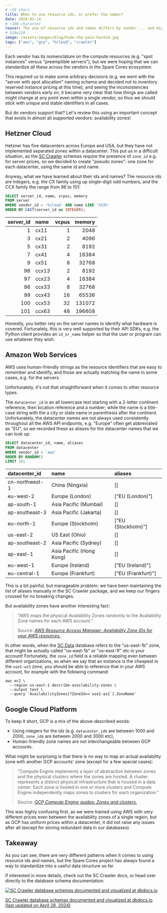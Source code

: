 ```yaml
---
# ~50 chars
title: When to use resource ids, or prefer the names?
date: 2024-02-14
# ~100 character
teaser: The use of resource ids and names differs by vendor ... and might be even the same. Integer? String? None?
# 320x220
image: /assets/images/blog/hide-the-pain-harold.jpg
tags: ["aws", "gcp", "hcloud", "crawler"]
---
```


Each vendor has its nomenclature on the compute resources (e.g. "spot
instances" versus "preemptible servers"), but we were
hoping that we can standardize all these across the vendors in the
Spare Cores ecosystem.

This required us to make some arbitrary decisions (e.g. we went with
the "server with spot allocation" naming schema and decided not to
inventory reserved instance pricing at this time), and seeing the
inconsistencies between vendors early on, it became very clear that
how things are called might change at any point even within a single
vendor, so thus we should stick with unique and stable identifiers in
all cases.

But do vendors support that? Let's review this using an important
concept that exists in almost all supported vendors: availability
zones!

## Hetzner Cloud

Hetzner has five datacenters across Europe and USA, but they have not
implemented separated zones within a datacenter. This put us in a
difficult situation, as the <a
href="https://sparecores.github.io/sc-crawler/" target="_blank"
rel="noopener">SC Crawler</a> schemas require the presence of
`zone_id` e.g. for server prices, so we decided to create "pseudo
zones": one zone for each datacenter, using the same id and name.

Anyway, what we have learned about their ids and names? The resource
ids are integers, e.g. the CX family using up single-digit odd numbers,
and the CCX family the range from 96 to 101:

```sql
SELECT server_id, name, vcpus, memory
FROM server
WHERE vendor_id = 'hcloud' AND name LIKE '%CX%'
ORDER BY CAST(server_id as INTEGER);
```

| server_id | name  | vcpus | memory |
|----------:|:------|------:|-------:|
| 1         | cx11  | 1     | 2048   |
| 3         | cx21  | 2     | 4096   |
| 5         | cx31  | 2     | 8192   |
| 7         | cx41  | 4     | 16384  |
| 9         | cx51  | 8     | 32768  |
| 96        | ccx13 | 2     | 8192   |
| 97        | ccx23 | 4     | 16384  |
| 98        | ccx33 | 8     | 32768  |
| 99        | ccx43 | 16    | 65536  |
| 100       | ccx53 | 32    | 131072 |
| 101       | ccx63 | 48    | 196608 |


Honestly, you better rely on the server names to identify what
hardware is covered. Fortunately, this is very well supported by their
API SDKs, e.g. the Python client provides an `id_or_name` helper so
that the user or program can use whatever they wish.

## Amazon Web Services

AWS uses human-friendly strings as the resource identifiers that are
easy to remember and identify, and those are actually matching the
name in some cases, e.g. for the servers.

Unfortunately, it's not that straightforward when it comes to other
resource types.

The `datacenter_id` is an all lowercase text starting with a 2-letter
continent reference, then location reference and a number; while the
name is a title-case string with the a city or state name in
parenthesis after the continent. Unfortunately, the datacenter names
are not always used consistently throughout all the AWS API endpoints,
e.g. "Europe" often get abbreviated as "EU", so we recorded these as
aliases for the datacenter names that we can look up:

```sql
SELECT datacenter_id, name, aliases
FROM datacenter
WHERE vendor_id = 'aws'
ORDER BY RANDOM()
LIMIT 10;
```

| datacenter_id  |           name           |      aliases       |
|:---------------|:-------------------------|:-------------------|
| cn-northwest-1 | China (Ningxia)          | []                 |
| eu-west-2      | Europe (London)          | ["EU (London)"]    |
| ap-south-1     | Asia Pacific (Mumbai)    | []                 |
| ap-southeast-3 | Asia Pacific (Jakarta)   | []                 |
| eu-north-1     | Europe (Stockholm)       | ["EU (Stockholm)"] |
| us-east-2      | US East (Ohio)           | []                 |
| ap-southeast-2 | Asia Pacific (Sydney)    | []                 |
| ap-east-1      | Asia Pacific (Hong Kong) | []                 |
| eu-west-1      | Europe (Ireland)         | ["EU (Ireland)"]   |
| eu-central-1   | Europe (Frankfurt)       | ["EU (Frankfurt)"] |


This is a bit painful, but manageable problem: we have been
maintaining the list of aliases manually in the SC Crawler package,
and we keep our fingers crossed for no breaking changes.

But availability zones have another interesting fact:

<blockquote>
  <p>
    "AWS maps the physical Availability Zones randomly to the
    Availability Zone names for each AWS account."
  </p>
  <footer>Source: <cite>
    <a href="https://docs.aws.amazon.com/ram/latest/userguide/working-with-az-ids.html"
       target="_blank" rel="noopener">
       AWS Resource Access Manager: Availability Zone IDs for your AWS resources.
    </a>
  </cite></footer>
</blockquote>

In other words, when the <a
href="https://github.com/SpareCores/sc-data/" target="_blank"
rel="noopener">SC Data</a> database refers to the "us-east-1b" zone,
that might be actually called "us-east-1b" or "us-east-1f" etc in your
account! Fortunately, the `zone_id` field is a reliable mapping even
between different organizations, so when we say that an instance is
the cheapest in the `use1-az3` zone, you should be able to reference
that in your AWS account, for example with the following command:

```shell
aws ec2 \
  --region us-east-1 describe-availability-zones \
  --output text \
  --query 'AvailabilityZones[?ZoneId==`use1-az1`].ZoneName'
```

## Google Cloud Platform

To keep it short, GCP is a mix of the above-described words:

- Using integers for the ids (e.g. `datacenter_id`s are between 1000 and 2000,
  `zone_id`s are between 2000 and 3000 etc),
- Human-friendly zone names are not interchangeable between GCP accounts.

What might be surprising is that there is no way to map an actual
availability zone with another GCP accounts' zone (except for a few
special cases):

<blockquote>
  <p>
    "Compute Engine implements a layer of abstraction between zones and
    the physical clusters where the zones are hosted. A cluster represents
    a distinct physical infrastructure that is housed in a data
    center. Each zone is hosted in one or more clusters and Compute Engine
    independently maps zones to clusters for each organization."
  </p>
  <footer>Source: <cite>
    <a href="https://cloud.google.com/compute/docs/regions-zones#zones_and_clusters"
       target="_blank" rel="noopener">
       GCP Compute Engine guides: Zones and clusters.
    </a>
  </cite></footer>
</blockquote>

This was highly confusing first, as we were trained using AWS with
very different prices even between the availability zones of a single
region, but as GCP has uniform prices within a datacenter, it did not
raise any issues after all (except for storing redundant data in our
databases).

## Takeaway

As you can see, there are very different patterns when it comes to
using resource ids and names, but the Spare Cores project has always
found a way to standardize into a useful data structure so far.

If interested in more details, check out the SC Crawler docs, or head
over directly to the database schema documentation:

<div class="flex justify-center items-center mt-8 mb-6">
  <a href="https://dbdocs.io/spare-cores/sc-crawler"
     target="_blank" rel="noopener"
     class="w-3/4 !no-underline">
    <img
      title="SC Crawler database schemas documented and visualized at dbdocs.io"
      src="/assets/images/blog/dbdocs-screenshot.png"/>
    <p class="text-center">SC Crawler database schemas documented and visualized at dbdocs.io (last updated on April 28, 2024)</p>
  </a>
</div>
